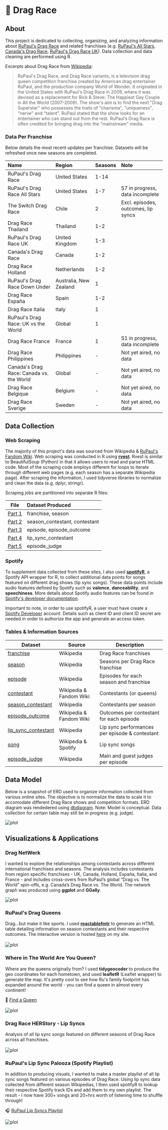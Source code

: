 # :checkered_flag: Drag Race

## About
This project is dedicated to collecting, organizing, and analyzing information about [RuPaul's Drag Race](https://en.wikipedia.org/wiki/RuPaul%27s_Drag_Race) and related franchises (e.g. [RuPaul's All Stars](https://en.wikipedia.org/wiki/RuPaul%27s_Drag_Race_All_Stars), [Canada's Drag Race](https://en.wikipedia.org/wiki/Canada%27s_Drag_Race), [RuPaul's Drag Race UK](https://en.wikipedia.org/wiki/RuPaul%27s_Drag_Race_UK)). Data collection and data cleaning are performed using R.

Excerpts about Drag Race from [Wikipedia](https://en.wikipedia.org/wiki/Drag_Race_(franchise)):

>RuPaul's Drag Race, and Drag Race variants, is a television drag queen competition franchise created by American drag entertainer RuPaul, and the production company World of Wonder. It originated in the United States with RuPaul's Drag Race in 2009, where it was devised as a replacement for Rick & Steve: The Happiest Gay Couple in All the World (2007–2009). The show's aim is to find the next "Drag Superstar" who possesses the traits of "charisma", "uniqueness", "nerve" and "talent". RuPaul stated that the show looks for an entertainer who can stand out from the rest. RuPaul’s Drag Race is often credited for bringing drag into the "mainstream" media.


### Data Per Franchise

Below details the most recent updates per franchise. Datasets will be refreshed once new seasons are completed.


| Name                                        |   Region                  | Seasons | Note                                                 |
|:--------------------------------------------|:--------------------------|---------|:-----------------------------------------------------|
|   RuPaul's Drag Race                        |   United States           |   1-14  |                                                      |
|   RuPaul's Drag Race All Stars              |   United States           |   1-7   | S7 in progress, data incomplete |
|   The Switch Drag Race                      |   Chile                   | 2       | Excl. episodes, outcomes, lip syncs                  |
|   Drag Race Thailand                        |   Thailand                |   1-2   |                                                      |
|   RuPaul's Drag Race UK                     |   United Kingdom          |   1-3   |                                                      |
|   Canada's Drag Race                        |   Canada                  |   1-2   |                                                      |
|   Drag Race Holland                         |   Netherlands             |   1-2   |                                                      |
|   RuPaul's Drag Race Down Under             |   Australia, New Zealand  |   1     |                                                      |
|   Drag Race España                          |   Spain                   |   1-2   |                                                      |
|   Drag Race Italia                          |   Italy                   |   1     |                                                      |
|   RuPaul's Drag Race: UK vs the World       |   Global                  |   1     |                                                      |
|   Drag Race France                          |   France                  | 1       | S1 in progress, data incomplete |
|   Drag Race Philippines                     |   Philippines             |   -     | Not yet aired, no data     |
|   Canada's Drag Race: Canada vs. the World  |   Global                  |   -     | Not yet aired, no data   |
|   Drag Race Belgique                        |   Belgium                 | -       | Not yet aired, no data   |
|   Drag Race Sverige                         |   Sweden                  | -       | Not yet aired, no data    |

## Data Collection

### Web Scraping
The majority of this project's data was sourced from Wikipedia & [RuPaul's Fandom Wiki](https://rupaulsdragrace.fandom.com/wiki/RuPaul%27s_Drag_Race_Wiki). Web scraping was conducted in R using **[rvest](https://rvest.tidyverse.org/)**. Rvest is similar to BeautifulSoup (Python) in that it allows users to read and parse HTML code. Most of the scraping code employs different for loops to iterate through different web pages (e.g. each season has a separate Wikipedia page). After scraping the information, I used tidyverse libraries to normalize and clean the data (e.g. dplyr, stringr).

Scraping jobs are partitioned into separate R files:

| **File**     | **Dataset Produced**          |
|--------------|:------------------------------|
| [Part 1][p1] | franchise, season             |
| [Part 2][p2] | season_contestant, contestant |
| [Part 3][p3] | episode, episode_outcome      |
| [Part 4][p4] | lip_sync_contestant           |
| [Part 5][p5] | episode_judge                 |

[p1]: code/scraping-part-1.R
[p2]: code/scraping-part-2.R
[p3]: code/scraping-part-3.R
[p4]: code/scraping-part-4.R
[p5]: code/scraping-part-5.R

### Spotify
To supplement data collected from these sites, I also used **[spotifyR](https://www.rcharlie.com/spotifyr/)**, a Spotify API wrapper for R, to collect additional data points for songs featured on different drag shows (lip sync songs). These data points include audio features defined by Spotify such as **valence**, **danceability**, and **speechiness**. More details about Spotify audio features can be found in [Spotify's developer documentation](https://developer.spotify.com/documentation/web-api/reference/#/operations/get-audio-features). 

Important to note, in order to use spotifyR, a user must have create a [Spotify Developer](https://developer.spotify.com/) account. Details such as client ID and client ID secret are needed in order to authorize the app and generate an access token.

### Tables & Information Sources

| Dataset                 | Source                         | Description                                       |
|-------------------------|-------------------------------|---------------------------------------------------|
| [franchise][d1]         | Wikipedia                      | Drag Race franchises            |
| [season][d2]            | Wikipedia                      | Seasons per Drag Race franchise               |
| [episode][d3]           | Wikipedia                      | Episodes for each season and franchise            |
| [contestant][d4]        | Wikipedia & Fandom Wiki | Contestants (or queens)       |
| [season_contestant][d5] | Wikipedia                      | Contestants per season                    |
| [episode_outcome][d6]   | Wikipedia & Fandom Wiki                     | Outcomes per contestant for each episode  |
| [lip_sync_contestant][d7]| Wikipedia                     | Lip sync performances per episode & contestant                         |
| [song][d8]| Wikipedia & Spotify                     | Lip sync songs                         |
| [episode_judge][d9]| Wikipedia                     | Main and guest judges per episode                        |


[d1]: data/franchise.csv
[d2]: data/season.csv
[d3]: data/episode.csv
[d4]: data/contestant.csv
[d5]: data/season_contestant.csv
[d6]: data/episode_outcome.csv
[d7]: data/lip_sync_contestant.csv
[d8]: data/song.csv
[d9]: data/episode_judge.csv


## Data Model

Below is a snapshot of ERD used to organize information collected from various online sites. The objective is to normalize the data to scale it to accomodate different Drag Race shows and competition formats. ERD diagram was rendedered using [dbdiagram](https://dbdiagram.io/). Note: Model is  conceptual. Data collection for certain table may still be in progress (e.g. judge).

![plot](./images/drag-schema.png)

## Visualizations & Applications


### Drag NetWerk

I wanted to explore the relationships among contestants across different international franchises and seasons. The analysis includes contestants from region specific franchises - UK, Canada, Holland, España, Italia, and France - and includes cross-overs from RuPaul’s global “Drag vs. The World” spin-offs, e.g. Canada’s Drag Race vs. The World. The network graph was produced using **ggplot** and **GGally**. 

![plot](./images/plots/drag-netwerk-all.png)

### RuPaul's Drag Queens

Drag...but make it like sports. I used **[reactablefmtr](https://kcuilla.github.io/reactablefmtr/)** to generate an HTML table detailing information on season contestants and their respective outcomes. The interactive version is hosted [here](https://www.tanyashapiro.com/interactive-visuals/rpdr) on my site.
<br/><br/>
![plot](./images/plots/reactable-drag-queens.png)

### Where in The World Are You Queen?
Where are the queens originally from? I used **tidygeocoder** to produce the geo coordinates for each hometown, and used **leafletR** (Leaflet wrapper) to generate the map. It's pretty cool to see how Ru's family footprint has expanded around the world - you can find a queen in almost every continent!

:round_pushpin: [Find a Queen](https://www.tanyashapiro.com/interactive-visuals/map-drag-queens)
<br></br>
![plot](./images/plots/map-queens-global.png)

### Drag Race HERStory - Lip Syncs
Analysis of all lip sync songs featured on different seasons of Drag Race across all franchises. 
<br/><br/>
![plot](./images/plots/song-herstory.png)

### RuPaul's Lip Sync Palooza (Spotify Playlist)

In addition to producing visuals, I wanted to make a master playlist of all lip sync songs featured on various episodes of Drag Race. Using lip sync data collected from different season Wikipedias, I then used spotifyR to lookup their respective Spotify track IDs and add them to my own playlist. The result - I now have 300+ songs and 20+hrs worth of listening time to shuffle through! 

:headphones: [RuPaul Lip Syncs Playlist](https://open.spotify.com/playlist/49xR85Shg0IuVS9xkcfNm6)

![plot](./images/drag-playlist.png)
